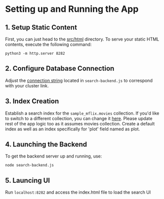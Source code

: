 # Setting up and Running the App

## 1. Setup Static Content

First, you can just head to the [src/html](src/html) directory. To serve your static HTML contents, execute the following command:

```python3 -m http.server 8282```


## 2. Configure Database Connection
Adjust the [connection string](https://github.com/binoyskumar92/atlas-search-demo/blob/845c4458850c1cda5482a2dac73e57ccda24f2c6/search-backend.js#L9C26-L9C100) located in `search-backend.js` to correspond with your cluster link.

## 3. Index Creation
Establish a search index for the `sample_mflix.movies` collection. If you'd like to switch to a different collection, you can change it [here](https://github.com/binoyskumar92/atlas-search-demo/blob/845c4458850c1cda5482a2dac73e57ccda24f2c6/search-backend.js#L24). Please update rest of the app logic too as it assumes movies collection. Create a default index as well as an index specifically for 'plot' field named as plot.

## 4. Launching the Backend
To get the backend server up and running, use:

```node search-backend.js```

## 5. Launcing UI
Run ```localhost:8282``` and access the index.html file to load the search UI
